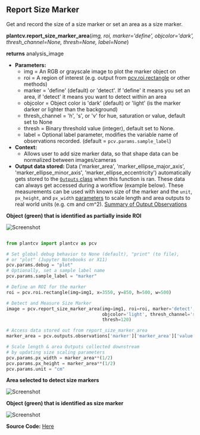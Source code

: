 ## Report Size Marker

Get and record the size of a size marker or set an area as a size marker.

**plantcv.report_size_marker_area**(*img, roi, marker='define', objcolor='dark', thresh_channel=None,
                            thresh=None, label=None*)

**returns** analysis_image

- **Parameters:**
    - img             = An RGB or grayscale image to plot the marker object on
    - roi             = A region of interest  (e.g. output from [pcv.roi.rectangle](roi_rectangle.md) or other methods)
    - marker          = 'define' (default) or 'detect'. If 'define' it means you set an area, if 'detect' it means you want to
                         detect within an area
    - objcolor        = Object color is 'dark' (default) or 'light' (is the marker darker or lighter than the background)
    - thresh_channel  = 'h', 's', or 'v' for hue, saturation or value, default set to None
    - thresh          = Binary threshold value (integer), default set to None.
    - label           =  Optional label parameter, modifies the variable name of observations recorded. (default = `pcv.params.sample_label`)
- **Context:**
    - Allows user to add size marker data, so that shape data can be normalized between images/cameras
- **Output data stored:** Data ('marker_area', 'marker_ellipse_major_axis', 'marker_ellipse_minor_axis', 'marker_ellipse_eccentricity') 
    automatically gets stored to the 
    [`Outputs` class](outputs.md) when this function is ran. 
    These data can always get accessed during a workflow (example below). These measurements can be used with known size of the marker and the `unit`, `px_height`, and `px_width` [parameters](params.md) to scale length and area outputs to real world units (e.g. cm and cm^2). [Summary of Output Observations](output_measurements.md#summary-of-output-observations)

**Object (green) that is identified as partially inside ROI**

![Screenshot](img/documentation_images/report_size_marker/seed-image.jpg)


```python

from plantcv import plantcv as pcv

# Set global debug behavior to None (default), "print" (to file), 
# or "plot" (Jupyter Notebooks or X11)
pcv.params.debug = "plot"
# Optionally, set a sample label name
pcv.params.sample_label = "marker"

# Define an ROI for the marker
roi = pcv.roi.rectangle(img=img1, x=3550, y=850, h=500, w=500)

# Detect and Measure Size Marker
image = pcv.report_size_marker_area(img=img1, roi=roi, marker='detect', 
                                    objcolor='light', thresh_channel='s', 
                                    thresh=120)

# Access data stored out from report_size_marker_area
marker_area = pcv.outputs.observations['marker']['marker_area']['value']

# Scale length & area Outputs collected downstream
# by updating size scaling parameters
pcv.params.px_width = marker_area**(1/2)
pcv.params.px_height = marker_area**(1/2)
pcv.params.unit = "cm"

```

**Area selected to detect size markers**

![Screenshot](img/documentation_images/report_size_marker/15_marker_roi.jpg)

**Object (green) that is identified as size marker**

![Screenshot](img/documentation_images/report_size_marker/21_marker_shape.jpg)

**Source Code:** [Here](https://github.com/danforthcenter/plantcv/blob/main/plantcv/plantcv/report_size_marker_area.py)
